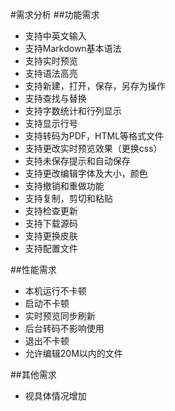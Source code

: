 #需求分析
##功能需求
+ 支持中英文输入
+ 支持Markdown基本语法
+ 支持实时预览
+ 支持语法高亮
+ 支持新建，打开，保存，另存为操作
+ 支持查找与替换
+ 支持字数统计和行列显示
+ 支持显示行号
+ 支持转码为PDF，HTML等格式文件
+ 支持更改实时预览效果（更换css）
+ 支持未保存提示和自动保存
+ 支持更改编辑字体及大小，颜色
+ 支持撤销和重做功能
+ 支持复制，剪切和粘贴
+ 支持检查更新
+ 支持下载源码
+ 支持更换皮肤
+ 支持配置文件

##性能需求
+ 本机运行不卡顿
+ 启动不卡顿
+ 实时预览同步刷新
+ 后台转码不影响使用
+ 退出不卡顿
+ 允许编辑20M以内的文件

##其他需求
+ 视具体情况增加